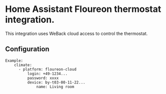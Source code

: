 # Home Assistant Floureon thermostat integration.

This integration uses WeBack cloud access to control the thermostat.

## Configuration
```
Example:
    climate:
      - platform: floureon-cloud
	      login: +49-1234...
	      password: xxxx
	      device: by-t03-00-11-22...
              name: Living room
```

